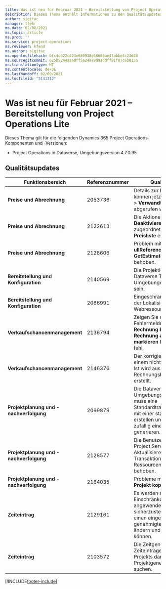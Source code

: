 ```yaml
---
title: Was ist neu für Februar 2021 – Bereitstellung von Project Operations Lite
description: Dieses Thema enthält Informationen zu den Qualitätsupdates, die in der Version von Project Operations-Lite-Bereitstellung vom Februar 2021 verfügbar sind.
author: sigitac
manager: tfehr
ms.date: 02/08/2021
ms.topic: article
ms.prod: ''
ms.service: project-operations
ms.reviewer: kfend
ms.author: sigitac
ms.openlocfilehash: bfc4c622c423e689938e58666ae47abbe3c23d48
ms.sourcegitcommit: 625b5244aaadff5a24a79d9addff91f87c6b015a
ms.translationtype: HT
ms.contentlocale: de-DE
ms.lasthandoff: 02/09/2021
ms.locfileid: "5141312"
---
```

# <a name="whats-new-february-2021---project-operations-lite-deployment"></a>Was ist neu für Februar 2021 – Bereitstellung von Project Operations Lite

Dieses Thema gilt für die folgenden Dynamics 365 Project Operations-Komponenten und -Versionen:

  - Project Operations in Dataverse, Umgebungsversion 4.7.0.95

## <a name="quality-updates"></a>Qualitätsupdates

| **Funktionsbereich** | **Referenznummer** | **Qualitätsupdate** |
| --- | --- | --- |
| **Preise und Abrechnung** | 2053736 | Details zur Rechnungsposition können jetzt unter **Rechnung** > **Verwandte Informationen** abgerufen werden. |
| **Preise und Abrechnung** | 2122613 | Die Aktionen **Aktivieren** und **Deaktivieren** wurden aus den zugeordneten Entitäten **Preisliste** entfernt. |
| **Preise und Abrechnung** | 2128606 | Problem mit dem Plug-In **ullReferenceException** in dem **GetEstimatesForProject** behoben. |
| **Bereitstellung und Konfiguration** | 2140569 | Die Projektlösung muss in den Dataverse Teams Umgebungen nicht installiert sein. |
| **Bereitstellung und Konfiguration** | 2086991 | Eingeschränkte Anpassung der Lokalisierung von Webressourcen. |
| **Verkaufschancenmanagement** | 2136794 | Zeigen Sie die richtige Fehlermeldung an, wenn der **Rechnung bestätigen** oder **Rechnung als bezahlt markieren** Prozess schlägt fehl, |
| **Verkaufschancenmanagement** | 2146376 | Der korrigierte Steuerbetrag in einem nicht steuerpflichtigen Ist wird aus der Rechnungsbestätigung erstellt. |
| **Projektplanung und -nachverfolgung** | 2099879 | Die Dataverse Umgebungsbereitstellung muss eine Standardtransaktionskategorie mit einer statischen ID erstellen und darf nicht zufällig eine pro Umgebung generieren. |
| **Projektplanung und -nachverfolgung** | 2128577 | Die Benutzerrechte von Project Service zum Aktualisieren der Transaktionskategorie für eine Ressourcenzuweisung wurden behoben. |
| **Projektplanung und -nachverfolgung** | 2164035 | Probleme mit der Funktion **Projekt kopieren** behoben. |
| **Zeiteintrag** | 2129161 | Es werden strengere Einschränkungen angewendet, um sicherzustellen, dass Benutzer einen eingereichten oder genehmigten Zeiteintrag nicht ändern und aktualisieren können. |
| **Zeiteintrag** | 2103572 | Die Zeitgenehmigung für Zeiteinträge außerhalb des Projekts darf nicht nach einer Projektgenehmigungsrolle suchen. |


[!INCLUDE[footer-include](../../includes/footer-banner.md)]